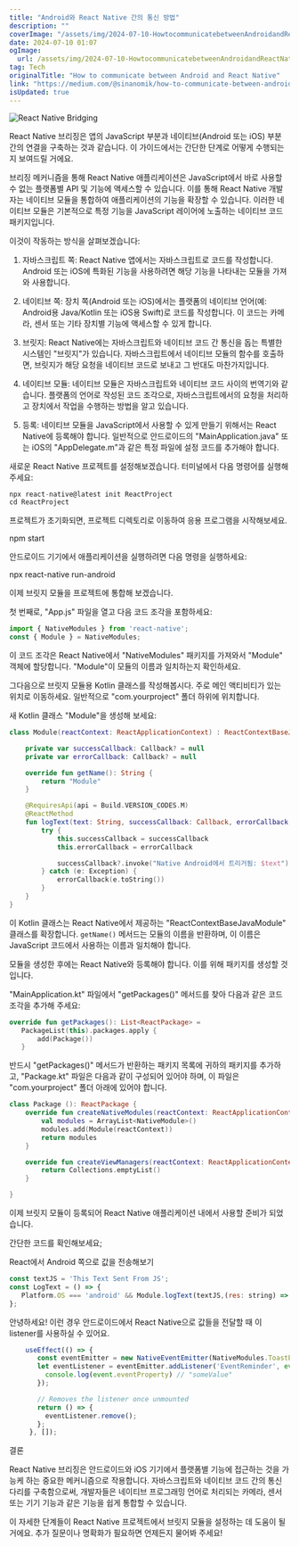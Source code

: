 ```yaml
---
title: "Android와 React Native 간의 통신 방법"
description: ""
coverImage: "/assets/img/2024-07-10-HowtocommunicatebetweenAndroidandReactNative_0.png"
date: 2024-07-10 01:07
ogImage: 
  url: /assets/img/2024-07-10-HowtocommunicatebetweenAndroidandReactNative_0.png
tag: Tech
originalTitle: "How to communicate between Android and React Native"
link: "https://medium.com/@sinanomik/how-to-communicate-between-android-and-react-native-1e12c5a73b03"
isUpdated: true
---
```






![React Native Bridging](/assets/img/2024-07-10-HowtocommunicatebetweenAndroidandReactNative_0.png)

React Native 브리징은 앱의 JavaScript 부분과 네이티브(Android 또는 iOS) 부분 간의 연결을 구축하는 것과 같습니다. 이 가이드에서는 간단한 단계로 어떻게 수행되는지 보여드릴 거에요.

브리징 메커니즘을 통해 React Native 애플리케이션은 JavaScript에서 바로 사용할 수 없는 플랫폼별 API 및 기능에 액세스할 수 있습니다. 이를 통해 React Native 개발자는 네이티브 모듈을 통합하여 애플리케이션의 기능을 확장할 수 있습니다. 이러한 네이티브 모듈은 기본적으로 특정 기능을 JavaScript 레이어에 노출하는 네이티브 코드 패키지입니다. 

이것이 작동하는 방식을 살펴보겠습니다:

<div class="content-ad"></div>

1. 자바스크립트 쪽: React Native 앱에서는 자바스크립트로 코드를 작성합니다. Android 또는 iOS에 특화된 기능을 사용하려면 해당 기능을 나타내는 모듈을 가져와 사용합니다.

2. 네이티브 쪽: 장치 쪽(Android 또는 iOS)에서는 플랫폼의 네이티브 언어(예: Android용 Java/Kotlin 또는 iOS용 Swift)로 코드를 작성합니다. 이 코드는 카메라, 센서 또는 기타 장치별 기능에 액세스할 수 있게 합니다.

3. 브릿지: React Native에는 자바스크립트와 네이티브 코드 간 통신을 돕는 특별한 시스템인 "브릿지"가 있습니다. 자바스크립트에서 네이티브 모듈의 함수를 호출하면, 브릿지가 해당 요청을 네이티브 코드로 보내고 그 반대도 마찬가지입니다.

4. 네이티브 모듈: 네이티브 모듈은 자바스크립트와 네이티브 코드 사이의 번역기와 같습니다. 플랫폼의 언어로 작성된 코드 조각으로, 자바스크립트에서의 요청을 처리하고 장치에서 작업을 수행하는 방법을 알고 있습니다.

<div class="content-ad"></div>

5. 등록: 네이티브 모듈을 JavaScript에서 사용할 수 있게 만들기 위해서는 React Native에 등록해야 합니다. 일반적으로 안드로이드의 "MainApplication.java" 또는 iOS의 "AppDelegate.m"과 같은 특정 파일에 설정 코드를 추가해야 합니다.

새로운 React Native 프로젝트를 설정해보겠습니다. 터미널에서 다음 명령어를 실행해주세요:

```js
npx react-native@latest init ReactProject
cd ReactProject
```

프로젝트가 초기화되면, 프로젝트 디렉토리로 이동하여 응용 프로그램을 시작해보세요.

<div class="content-ad"></div>


npm start


안드로이드 기기에서 애플리케이션을 실행하려면 다음 명령을 실행하세요:


npx react-native run-android


이제 브릿지 모듈을 프로젝트에 통합해 보겠습니다.

<div class="content-ad"></div>

첫 번째로, "App.js" 파일을 열고 다음 코드 조각을 포함하세요:

```js
import { NativeModules } from 'react-native';
const { Module } = NativeModules;
```

이 코드 조각은 React Native에서 "NativeModules" 패키지를 가져와서 "Module" 객체에 할당합니다. "Module"이 모듈의 이름과 일치하는지 확인하세요.

그다음으로 브릿지 모듈용 Kotlin 클래스를 작성해봅시다. 주로 메인 액티비티가 있는 위치로 이동하세요. 일반적으로 "com.yourproject" 폴더 하위에 위치합니다.

<div class="content-ad"></div>

새 Kotlin 클래스 "Module"을 생성해 보세요:

```kotlin
class Module(reactContext: ReactApplicationContext) : ReactContextBaseJavaModule(reactContext) {

    private var successCallback: Callback? = null
    private var errorCallback: Callback? = null

    override fun getName(): String {
        return "Module"
    }

    @RequiresApi(api = Build.VERSION_CODES.M)
    @ReactMethod
    fun logText(text: String, successCallback: Callback, errorCallback: Callback) {
        try {
            this.successCallback = successCallback
            this.errorCallback = errorCallback

            successCallback?.invoke("Native Android에서 트리거됨: $text")
        } catch (e: Exception) {
            errorCallback(e.toString())
        }
    }
}
```

이 Kotlin 클래스는 React Native에서 제공하는 "ReactContextBaseJavaModule" 클래스를 확장합니다. `getName()` 메서드는 모듈의 이름을 반환하며, 이 이름은 JavaScript 코드에서 사용하는 이름과 일치해야 합니다.

모듈을 생성한 후에는 React Native와 등록해야 합니다. 이를 위해 패키지를 생성할 것입니다.

<div class="content-ad"></div>

"MainApplication.kt" 파일에서 "getPackages()" 메서드를 찾아 다음과 같은 코드 조각을 추가해 주세요:

```kotlin
override fun getPackages(): List<ReactPackage> =
   PackageList(this).packages.apply {
       add(Package())
   }
```

반드시 "getPackages()" 메서드가 반환하는 패키지 목록에 귀하의 패키지를 추가하고, "Package.kt" 파일은 다음과 같이 구성되어 있어야 하며, 이 파일은 "com.yourproject" 폴더 아래에 있어야 합니다.

```kotlin
class Package (): ReactPackage {
    override fun createNativeModules(reactContext: ReactApplicationContext): MutableList<NativeModule> {
        val modules = ArrayList<NativeModule>()
        modules.add(Module(reactContext))
        return modules
    }

    override fun createViewManagers(reactContext: ReactApplicationContext): List<ViewManager<*, *>> {
        return Collections.emptyList()
    }

}
```

<div class="content-ad"></div>

이제 브릿지 모듈이 등록되어 React Native 애플리케이션 내에서 사용할 준비가 되었습니다.

간단한 코드를 확인해보세요;

React에서 Android 쪽으로 값을 전송해보기

```js
const textJS = 'This Text Sent From JS';
const LogText = () => {
   Platform.OS === 'android' && Module.logText(textJS,(res: string) => {console.log(res);}, (err: string) => {console.log(err);})
};
```

<div class="content-ad"></div>

안녕하세요! 이런 경우 안드로이드에서 React Native으로 값들을 전달할 때 이 listener를 사용하실 수 있어요.

```js
    useEffect(() => {
       const eventEmitter = new NativeEventEmitter(NativeModules.ToastExample);
       let eventListener = eventEmitter.addListener('EventReminder', event => {
         console.log(event.eventProperty) // "someValue"
       });

       // Removes the listener once unmounted
       return () => {
         eventListener.remove();
       };
     }, []);
```

결론

React Native 브리징은 안드로이드와 iOS 기기에서 플랫폼별 기능에 접근하는 것을 가능케 하는 중요한 메커니즘으로 작용합니다. 자바스크립트와 네이티브 코드 간의 통신 다리를 구축함으로써, 개발자들은 네이티브 프로그래밍 언어로 처리되는 카메라, 센서 또는 기기 기능과 같은 기능을 쉽게 통합할 수 있습니다.

<div class="content-ad"></div>

이 자세한 단계들이 React Native 프로젝트에서 브릿지 모듈을 설정하는 데 도움이 될거에요. 추가 질문이나 명확화가 필요하면 언제든지 물어봐 주세요!